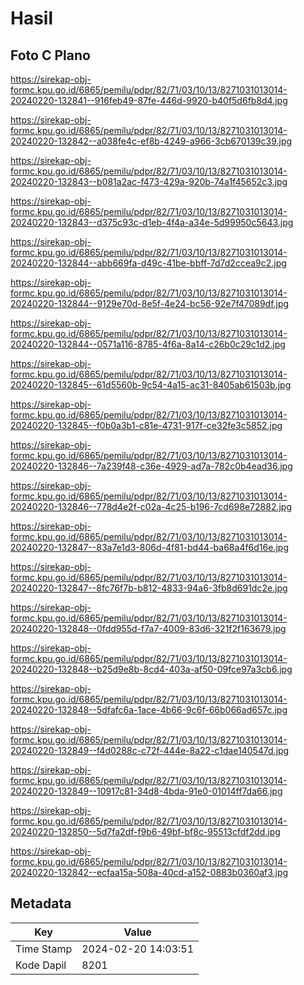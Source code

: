 # Hasil

## Foto C Plano

https://sirekap-obj-formc.kpu.go.id/6865/pemilu/pdpr/82/71/03/10/13/8271031013014-20240220-132841--916feb49-87fe-446d-9920-b40f5d6fb8d4.jpg

https://sirekap-obj-formc.kpu.go.id/6865/pemilu/pdpr/82/71/03/10/13/8271031013014-20240220-132842--a038fe4c-ef8b-4249-a966-3cb670139c39.jpg

https://sirekap-obj-formc.kpu.go.id/6865/pemilu/pdpr/82/71/03/10/13/8271031013014-20240220-132843--b081a2ac-f473-429a-920b-74a1f45652c3.jpg

https://sirekap-obj-formc.kpu.go.id/6865/pemilu/pdpr/82/71/03/10/13/8271031013014-20240220-132843--d375c93c-d1eb-4f4a-a34e-5d99950c5643.jpg

https://sirekap-obj-formc.kpu.go.id/6865/pemilu/pdpr/82/71/03/10/13/8271031013014-20240220-132844--abb669fa-d49c-41be-bbff-7d7d2ccea9c2.jpg

https://sirekap-obj-formc.kpu.go.id/6865/pemilu/pdpr/82/71/03/10/13/8271031013014-20240220-132844--9129e70d-8e5f-4e24-bc56-92e7f47089df.jpg

https://sirekap-obj-formc.kpu.go.id/6865/pemilu/pdpr/82/71/03/10/13/8271031013014-20240220-132844--0571a116-8785-4f6a-8a14-c26b0c29c1d2.jpg

https://sirekap-obj-formc.kpu.go.id/6865/pemilu/pdpr/82/71/03/10/13/8271031013014-20240220-132845--61d5560b-9c54-4a15-ac31-8405ab61503b.jpg

https://sirekap-obj-formc.kpu.go.id/6865/pemilu/pdpr/82/71/03/10/13/8271031013014-20240220-132845--f0b0a3b1-c81e-4731-917f-ce32fe3c5852.jpg

https://sirekap-obj-formc.kpu.go.id/6865/pemilu/pdpr/82/71/03/10/13/8271031013014-20240220-132846--7a239f48-c36e-4929-ad7a-782c0b4ead36.jpg

https://sirekap-obj-formc.kpu.go.id/6865/pemilu/pdpr/82/71/03/10/13/8271031013014-20240220-132846--778d4e2f-c02a-4c25-b196-7cd698e72882.jpg

https://sirekap-obj-formc.kpu.go.id/6865/pemilu/pdpr/82/71/03/10/13/8271031013014-20240220-132847--83a7e1d3-806d-4f81-bd44-ba68a4f6d16e.jpg

https://sirekap-obj-formc.kpu.go.id/6865/pemilu/pdpr/82/71/03/10/13/8271031013014-20240220-132847--8fc76f7b-b812-4833-94a6-3fb8d691dc2e.jpg

https://sirekap-obj-formc.kpu.go.id/6865/pemilu/pdpr/82/71/03/10/13/8271031013014-20240220-132848--0fdd955d-f7a7-4009-83d6-321f2f163679.jpg

https://sirekap-obj-formc.kpu.go.id/6865/pemilu/pdpr/82/71/03/10/13/8271031013014-20240220-132848--b25d9e8b-8cd4-403a-af50-09fce97a3cb6.jpg

https://sirekap-obj-formc.kpu.go.id/6865/pemilu/pdpr/82/71/03/10/13/8271031013014-20240220-132848--5dfafc6a-1ace-4b66-9c6f-66b066ad657c.jpg

https://sirekap-obj-formc.kpu.go.id/6865/pemilu/pdpr/82/71/03/10/13/8271031013014-20240220-132849--f4d0288c-c72f-444e-8a22-c1dae140547d.jpg

https://sirekap-obj-formc.kpu.go.id/6865/pemilu/pdpr/82/71/03/10/13/8271031013014-20240220-132849--10917c81-34d8-4bda-91e0-01014ff7da66.jpg

https://sirekap-obj-formc.kpu.go.id/6865/pemilu/pdpr/82/71/03/10/13/8271031013014-20240220-132850--5d7fa2df-f9b6-49bf-bf8c-95513cfdf2dd.jpg

https://sirekap-obj-formc.kpu.go.id/6865/pemilu/pdpr/82/71/03/10/13/8271031013014-20240220-132842--ecfaa15a-508a-40cd-a152-0883b0360af3.jpg


## Metadata

| Key        | Value               |
| ---------- | ------------------- |
| Time Stamp | 2024-02-20 14:03:51 |
| Kode Dapil | 8201                |



